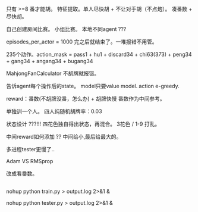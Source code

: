 ##
只有 >=8 番才能胡。
特征提取。单人尽快胡 + 不让对手胡（不点炮）。
凑番数 + 尽快胡。

自己创建房间比赛。
小组比赛。
本地不同agent ???

episodes_per_actor = 1000 完之后就结束了。一堆报错不用管。

235个动作。action_mask = pass1 + hu1 + discard34 + chi63(3*7*3) + peng34 + gang34 + angang34 + bugang34

MahjongFanCalculator 不胡牌就报错。

<!-- state添加牌池等信息。 但只考虑hand就差不多够了-->
告诉agent每个操作后的state。
model只要value model. action e-greedy.

reward：番数(不胡牌没番，怎么办) + 胡牌快慢
番数作为中间参考。

单独训一个人。
四人纯随机胡牌率：0.03

状态设计 ???!!!
四花色独自得出状态，再混合。
3花色 / 1-9 打乱。

中间reward如何添加 ?? 中间给小,最后给最大的。

<!-- seed无效 -->
<!-- 加速cuda. -->

多进程tester更慢了..

Adam VS RMSprop

改成看番数。


##
nohup python train.py > output.log 2>&1 &

nohup python tester.py > output.log 2>&1 &